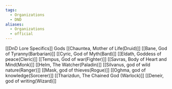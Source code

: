 ```yaml
---
tags:
  - Organizations
  - DND
aliases:
  - Organizations
  - official
---
```

[[DnD Lore Specifics]]
Gods
	[[Chauntea, Mother of Life(Druid)]]
	[[Bane, God of Tyranny(Barbarian)]]
	[[Cyric, God of Myth(Bard)]]
	[[Eldath, Goddess of peace(Cleric)]]
	[[Tempus, God of war(Fighter)]]
	[[Savras, Body of Heart and Mind(Monk)]]
	[[Helm, The Watcher(Paladin)]]
	[[Silvanus, god of wild nature(Ranger)]]
	[[Mask, god of thieves(Rogue)]]
	[[Oghma, god of knowledge(Sorcerer)]]
	[[Tharizdun, The Chained God (Warlock)]]
	[[Deneir, god of writing(Wizard)]]
	
	
